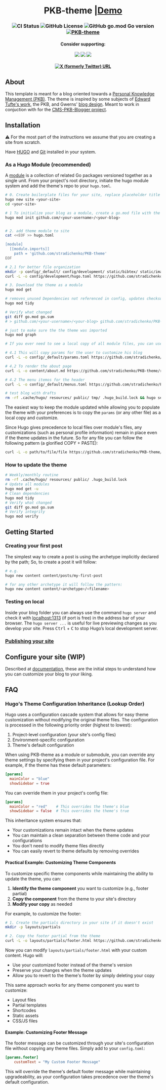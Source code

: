 <h1 align="center">
  PKB-theme |<a href="https://stradichenko.github.io/PKB-theme/">Demo</a>
</h1>

<h3 align="center">

![CI Status](https://github.com/stradichenko/PKB-theme/actions/workflows/test.yml/badge.svg)
![GitHub License](https://img.shields.io/github/license/stradichenko/PKB-theme)
![GitHub go.mod Go version](https://img.shields.io/github/go-mod/go-version/stradichenko/PKB-theme)
[![PKB-theme](https://img.shields.io/badge/Hugo--Themes-@PKB-theme)](https://themes.gohugo.io/themes/)

</h3>

<h4 align="center">
  Consider supporting:<br><br>
  <img src="https://img.shields.io/badge/Patreon-F96854?style=for-the-badge&logo=patreon&logoColor=white">
  <img src="https://img.shields.io/badge/Liberapay-F6C915?style=for-the-badge&logo=liberapay&logoColor=black">
  <a href="https://github.com/sponsors/stradichenko">
    <img src="https://img.shields.io/badge/sponsor-30363D?style=for-the-badge&logo=GitHub-Sponsors&logoColor=#EA4AAA">
  </a>
</h4>

<h4 align="center">

[![X (formerly Twitter) URL](https://img.shields.io/badge/-Share%20on%20X-gray?style=flat&logo=x)](https://x.com/intent/tweet/?text=PKB-theme!%20A%20resource%20to%20easily%20launch%20your%20personal%20blog!%20&url=https://github.com/stradichenko/PKB-theme&hashtags=Hugo,pkbtheme,blog)
</h4>


## About
This template is meant for a blog oriented towards a [Personal Knowledge Management (PKB)](https://www.wikiwand.com/en/Personal_knowledge_base). The theme is inspired by some subjects of [Edward Tufte's work](https://edwardtufte.github.io/tufte-css/), the PKB, and Gwerns' [blog design](https://gwern.net/design). Meant to work in conjuction with for the [CMS-PKB-Blogger project](https://github.com/stradichenko/PKB-Blogger/tree/main).

## Installation
⚠️ For the most part of the instructions we assume that you are creating a site from scratch.

Have [HUGO](https://gohugo.io/installation/) and [Git](https://git-scm.com/book/en/v2/Getting-Started-Installing-Git) installed in your system.

### As a Hugo Module (recommended)
A [module](https://gohugo.io/hugo-modules/use-modules/#article) is a collection of related Go packages versioned together as a single unit. 
From your project's root directory, initiate the hugo module system and add the theme's repo to your `hugo.toml`.

```bash
# 0. Create boilerplate files for your site, replace placeholder title (in case of testing locally anything like <example.com/my-blog> works fine):
hugo new site <your-site>
cd <your-site>

# 1 To initialize your blog as a module, create a go.mod file with the following command. And to be able to push it as a repository, say as a Github repo, follow this pattern:
hugo mod init github.com/<your-username>/<your-blog>


# 2. add theme module to site
cat <<EOF >> hugo.toml

[module]
  [[module.imports]]
    path = 'github.com/stradichenko/PKB-theme'
EOF

# 2.1 for better file organization
mkdir -p config/_default/ config/development/ static/bibtex/ static/images/ static/img static/my-favicon && mv ./hugo.toml config/_default/
curl -L -o config/development/hugo.toml https://github.com/stradichenko/PKB-theme/raw/main/config/development/hugo.toml

# 3. Download the theme as a module
hugo mod get

# removes_unused Dependencies not referenced in config, updates checksum, Verifies module integrity. optimizes module dependency tree
hugo mod tidy

# Verify what changed
git diff go.mod go.sum
# > github.com/<your-username>/<your-blog> github.com/stradichenko/PKB-theme@v....

# just to make sure the the theme was imported 
hugo mod graph

# If you ever need to see a local copy of all module files, you can use the command `hugo mod vendor`, which will copy all module dependencies into a _vendor/ folder.

# 4.1 This will copy params for the user to customize his blog
curl -L -o config/_default/params.toml https://github.com/stradichenko/PKB-theme/raw/main/config/_default/params.toml

# 4.2 To render the about page
curl -L -o content/about.md https://github.com/stradichenko/PKB-theme/raw/main/exampleSite/content/about.md

# 4.2 The menu itemos for the header
curl -L -o config/_default/menus.toml https://github.com/stradichenko/PKB-theme/raw/main/config/_default/menus.toml

# test blog with drafts
rm -rf .cache/hugo/ resources/ public/ tmp/ .hugo_build.lock && hugo server --source . --noHTTPCache --renderToMemory --disableFastRender --ignoreCache --gc --logLevel debug -D -e development
```

The easiest way to keep the module updated while allowing you to populate the theme with your preferences is to copy the `params` (or any other file) as a local copy and customize. 

Since Hugo gives precedence to local files over module's files, any customizations (such as personal profile information) remain in place even if the theme updates in the future. So for any file you can follow the following pattern (a glorified COPY + PASTE):

```bash
curl -L -o path/to/file/file https://github.com/stradichenko/PKB-theme/raw/main/path/to/file/file
```

### How to update the theme
```bash
# Weekly/monthly routine
rm -rf .cache/hugo/ resources/ public/ .hugo_build.lock
# Update all modules
hugo mod get -u
# Clean dependencies
hugo mod tidy
# Verify what changed
git diff go.mod go.sum
# Verify integrity
hugo mod verify
```

## Getting Started


### Creating your first post
The simplest way to create a post is using the archetype implicitly declared by the path; So, to create a post it will follow:

```bash
# e.g.
hugo new content content/posts/my-first-post

# for any other archetype it will follow the pattern:
hugo new content content/<archetype>/<filename>
``` 

### Testing on local
Inside your blog folder you can always use the command `hugo server` and check it with [localhost:1313](http://localhost:1313/) (if port is free) in the address bar of your browser. The `hugo server ...` is useful for live previewing changes as you develop your site. Press <kbd>Ctrl</kbd> + <kbd>C</kbd> to stop Hugo’s local development server.

### [Publishing your site](https://stradichenko.github.io/PKB-theme/docs/hosting-guide)


## Configure your site (WIP)
Described at [documentation](https://github.com/stradichenko/PKB-theme/blob/main/documentation), these are the initial steps to understand how you can customize your blog to your liking.

## FAQ
### Hugo's Theme Configuration Inheritance (Lookup Order)

Hugo uses a configuration cascade system that allows for easy theme customization without modifying the original theme files. The configuration is processed in the following priority order (highest to lowest):

1. Project-level configuration (your site's config files)
2. Environment-specific configuration
3. Theme's default configuration

When using PKB-theme as a module or submodule, you can override any theme settings by specifying them in your project's configuration file. For example, if the theme has these default parameters:

```toml
[params]
  mainColor = "blue"
  showSidebar = true
```

You can override them in your project's config file:

```toml
[params]
  mainColor = "red"    # This overrides the theme's blue
  showSidebar = false  # This overrides the theme's true
```

This inheritance system ensures that:
- Your customizations remain intact when the theme updates
- You can maintain a clean separation between theme code and your configurations
- You don't need to modify theme files directly
- You can easily revert to theme defaults by removing overrides

#### Practical Example: Customizing Theme Components

To customize specific theme components while maintaining the ability to update the theme, you can:

1. **Identify the theme component** you want to customize (e.g., footer partial)
2. **Copy the component** from the theme to your site's directory
3. **Modify your copy** as needed

For example, to customize the footer:

```bash
# 1. Create the partials directory in your site if it doesn't exist
mkdir -p layouts/partials

# 2. Copy the footer partial from the theme
curl -L -o layouts/partials/footer.html https://github.com/stradichenko/PKB-theme/raw/main/layouts/partials/footer.html
```

Now you can modify `layouts/partials/footer.html` with your custom content. Hugo will:
- Use your customized footer instead of the theme's version
- Preserve your changes when the theme updates
- Allow you to revert to the theme's footer by simply deleting your copy

This same approach works for any theme component you want to customize:
- Layout files
- Partial templates
- Shortcodes
- Static assets
- CSS/JS files

#### Example: Customizing Footer Message

The footer message can be customized through your site's configuration file without copying any theme files. Simply add to your `config.toml`:

```toml
[params.footer]
    customText = "My Custom Footer Message"
```

This will override the theme's default footer message while maintaining upgradeability, as your configuration takes precedence over the theme's default configuration.

